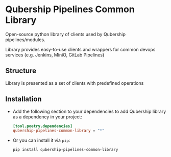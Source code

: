 # Qubership Pipelines Common Library

Open-source python library of clients used by Qubership pipelines/modules.

Library provides easy-to-use clients and wrappers for common devops services (e.g. Jenkins, MiniO, GitLab Pipelines)

## Structure

Library is presented as a set of clients with predefined operations


## Installation

* Add the following section to your dependencies to add Qubership library as a dependency in your project:
  ```toml
  [tool.poetry.dependencies]
  qubership-pipelines-common-library = "*"
  ```

* Or you can install it via `pip`:
  ```bash
  pip install qubership-pipelines-common-library
  ```